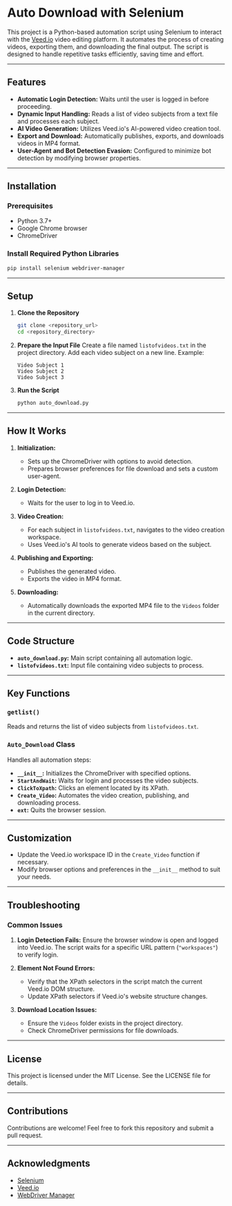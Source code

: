 # Auto Download with Selenium

This project is a Python-based automation script using Selenium to interact with the [Veed.io](https://www.veed.io/) video editing platform. It automates the process of creating videos, exporting them, and downloading the final output. The script is designed to handle repetitive tasks efficiently, saving time and effort.

---

## Features

- **Automatic Login Detection:** Waits until the user is logged in before proceeding.
- **Dynamic Input Handling:** Reads a list of video subjects from a text file and processes each subject.
- **AI Video Generation:** Utilizes Veed.io's AI-powered video creation tool.
- **Export and Download:** Automatically publishes, exports, and downloads videos in MP4 format.
- **User-Agent and Bot Detection Evasion:** Configured to minimize bot detection by modifying browser properties.

---

## Installation

### Prerequisites
- Python 3.7+
- Google Chrome browser
- ChromeDriver

### Install Required Python Libraries

```bash
pip install selenium webdriver-manager
```

---

## Setup

1. **Clone the Repository**
   ```bash
   git clone <repository_url>
   cd <repository_directory>
   ```

2. **Prepare the Input File**
   Create a file named `listofvideos.txt` in the project directory. Add each video subject on a new line. Example:
   ```
   Video Subject 1
   Video Subject 2
   Video Subject 3
   ```

3. **Run the Script**
   ```bash
   python auto_download.py
   ```

---

## How It Works

1. **Initialization:**
   - Sets up the ChromeDriver with options to avoid detection.
   - Prepares browser preferences for file download and sets a custom user-agent.

2. **Login Detection:**
   - Waits for the user to log in to Veed.io.

3. **Video Creation:**
   - For each subject in `listofvideos.txt`, navigates to the video creation workspace.
   - Uses Veed.io's AI tools to generate videos based on the subject.

4. **Publishing and Exporting:**
   - Publishes the generated video.
   - Exports the video in MP4 format.

5. **Downloading:**
   - Automatically downloads the exported MP4 file to the `Videos` folder in the current directory.

---

## Code Structure

- **`auto_download.py`:** Main script containing all automation logic.
- **`listofvideos.txt`:** Input file containing video subjects to process.

---

## Key Functions

### `getlist()`
Reads and returns the list of video subjects from `listofvideos.txt`.

### `Auto_Download` Class
Handles all automation steps:
- **`__init__`:** Initializes the ChromeDriver with specified options.
- **`StartAndWait`:** Waits for login and processes the video subjects.
- **`ClickToXpath`:** Clicks an element located by its XPath.
- **`Create_Video`:** Automates the video creation, publishing, and downloading process.
- **`ext`:** Quits the browser session.

---

## Customization
- Update the Veed.io workspace ID in the `Create_Video` function if necessary.
- Modify browser options and preferences in the `__init__` method to suit your needs.

---

## Troubleshooting

### Common Issues

1. **Login Detection Fails:**
   Ensure the browser window is open and logged into Veed.io. The script waits for a specific URL pattern (`"workspaces"`) to verify login.

2. **Element Not Found Errors:**
   - Verify that the XPath selectors in the script match the current Veed.io DOM structure.
   - Update XPath selectors if Veed.io's website structure changes.

3. **Download Location Issues:**
   - Ensure the `Videos` folder exists in the project directory.
   - Check ChromeDriver permissions for file downloads.

---

## License

This project is licensed under the MIT License. See the LICENSE file for details.

---

## Contributions

Contributions are welcome! Feel free to fork this repository and submit a pull request.

---

## Acknowledgments

- [Selenium](https://www.selenium.dev/)
- [Veed.io](https://www.veed.io/)
- [WebDriver Manager](https://pypi.org/project/webdriver-manager/)
